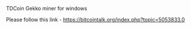 TDCoin Gekko miner for windows

Please follow this link - https://bitcointalk.org/index.php?topic=5053833.0
